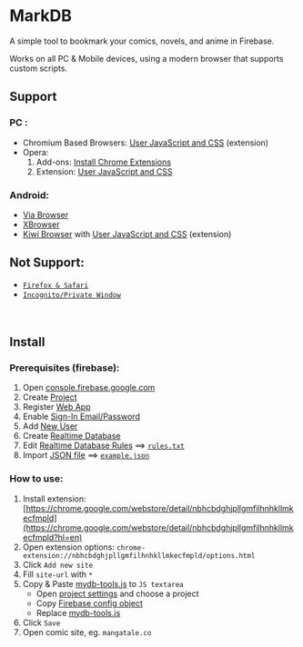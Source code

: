 # MarkDB

A simple tool to bookmark your comics, novels, and anime in Firebase.

Works on all PC & Mobile devices, using a modern browser that supports custom scripts.

## Support

### PC :
* Chromium Based Browsers: [User JavaScript and CSS](https://chrome.google.com/webstore/detail/nbhcbdghjpllgmfilhnhkllmkecfmpld?hl=en) (extension)
* Opera: 
  1. Add-ons: [Install Chrome Extensions](https://addons.opera.com/en/extensions/details/install-chrome-extensions/)
  2. Extension: [User JavaScript and CSS](https://chrome.google.com/webstore/detail/nbhcbdghjpllgmfilhnhkllmkecfmpld?hl=en)

### Android:
* [Via Browser](https://play.google.com/store/apps/details?id=mark.via.gp&hl=en)
* [XBrowser](https://play.google.com/store/apps/details?id=com.xbrowser.play&hl=en)
* [Kiwi Browser](https://play.google.com/store/apps/details?id=com.kiwibrowser.browser&hl=en) with [User JavaScript and CSS](https://chrome.google.com/webstore/detail/nbhcbdghjpllgmfilhnhkllmkecfmpld?hl=en) (extension)

## Not Support:
* [`Firefox & Safari`](https://github.com/bakomon/mydb/blob/master/tools/mydb-tools.js#L148-L154)
* [`Incognito/Private Window`](https://github.com/bakomon/mydb/blob/master/tools/mydb-tools.js#L786)

ㅤ
## Install

### Prerequisites (firebase):
1. Open [console.firebase.google.com](https://console.firebase.google.com/)
2. Create [Project](https://www.youtube.com/embed/13eja_RYimU?start=12&end=34&rel=0)
3. Register [Web App](https://www.youtube.com/embed/13eja_RYimU?start=48&end=86&rel=0)
4. Enable [Sign-In Email/Password](https://www.youtube.com/embed/iKlWaUszxB4?start=463&end=482&rel=0)
5. Add [New User](https://www.youtube.com/embed/iKlWaUszxB4?start=508&end=517&rel=0)
6. Create [Realtime Database](https://www.youtube.com/embed/pP7quzFmWBY?start=58&end=115&rel=0)
7. Edit [Realtime Database Rules](https://www.youtube.com/embed/dx_gkSb-Ch0?start=90&end=138&rel=0) ==> [`rules.txt`](https://cdn.jsdelivr.net/gh/bakomon/mydb@master/bookmark/rules.txt)
8. Import [JSON file](https://www.youtube.com/embed/rc4qZWHBNrQ?start=68&end=103&rel=0) ==> [`example.json`](https://cdn.jsdelivr.net/gh/bakomon/mydb@master/bookmark/example.json)

### How to use:
1. Install extension: [https://chrome.google.com/webstore/detail/nbhcbdghjpllgmfilhnhkllmkecfmpld](https://chrome.google.com/webstore/detail/nbhcbdghjpllgmfilhnhkllmkecfmpld?hl=en)
2. Open extension options: `chrome-extension://nbhcbdghjpllgmfilhnhkllmkecfmpld/options.html`
3. Click `Add new site`
4. Fill `site-url` with `*`
5. Copy & Paste [mydb-tools.js](https://github.com/bakomon/mydb/blob/master/tools/mydb-tools.js) to `JS textarea`
   - Open [project settings](https://console.firebase.google.com/project/_/settings/general) and choose a project
   - Copy [Firebase config object](https://www.youtube.com/embed/13eja_RYimU?start=88&end=111&rel=0)
   - Replace [mydb-tools.js](https://github.com/bakomon/mydb/blob/master/tools/mydb-tools.js#L848-L854)
6. Click `Save`
7. Open comic site, eg. `mangatale.co`
